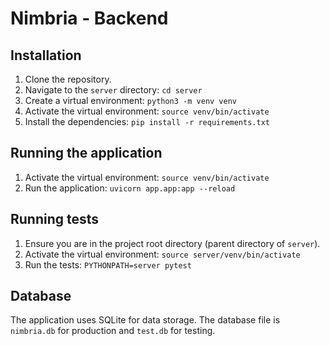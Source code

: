 # Nimbria - Backend

## Installation

1.  Clone the repository.
2.  Navigate to the `server` directory: `cd server`
3.  Create a virtual environment: `python3 -m venv venv`
4.  Activate the virtual environment: `source venv/bin/activate`
5.  Install the dependencies: `pip install -r requirements.txt`

## Running the application

1.  Activate the virtual environment: `source venv/bin/activate`
2.  Run the application: `uvicorn app.app:app --reload`

## Running tests

1.  Ensure you are in the project root directory (parent directory of `server`).
2.  Activate the virtual environment: `source server/venv/bin/activate`
3.  Run the tests: `PYTHONPATH=server pytest`

## Database

The application uses SQLite for data storage. The database file is `nimbria.db` for production and `test.db` for testing.
